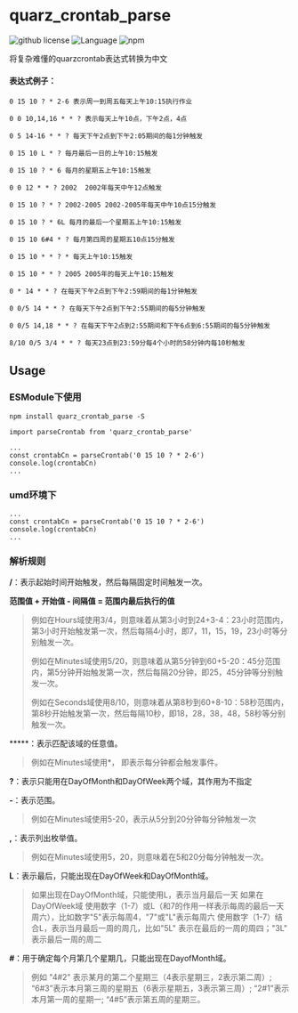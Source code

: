 # quarz_crontab_parse
![github license](https://img.shields.io/github/license/github-2013/quarz_crontab_parse)
![Language](https://img.shields.io/badge/language-typescript-brightgreen)
![npm](https://img.shields.io/npm/v/quarz_crontab_parse.svg?style=flat)

将复杂难懂的quarzcrontab表达式转换为中文

#### 表达式例子：
```
0 15 10 ? * 2-6 表示周一到周五每天上午10:15执行作业
    
0 0 10,14,16 * * ? 表示每天上午10点，下午2点，4点

0 5 14-16 * * ? 每天下午2点到下午2:05期间的每1分钟触发

0 15 10 L * ? 每月最后一日的上午10:15触发

0 15 10 ? * 6 每月的星期五上午10:15触发

0 0 12 * * ? 2002  2002年每天中午12点触发

0 15 10 ? * ? 2002-2005 2002-2005年每天中午10点15分触发

0 15 10 ? * 6L 每月的最后一个星期五上午10:15触发

0 15 10 6#4 * ? 每月第四周的星期五10点15分触发

0 15 10 * * ? * 每天上午10:15触发

0 15 10 * * ? 2005 2005年的每天上午10:15触发

0 * 14 * * ? 在每天下午2点到下午2:59期间的每1分钟触发

0 0/5 14 * * ? 在每天下午2点到下午2:55期间的每5分钟触发

0 0/5 14,18 * * ? 在每天下午2点到2:55期间和下午6点到6:55期间的每5分钟触发

8/10 0/5 3/4 * * ? 每天23点到23:59分每4个小时的58分钟内每10秒触发
```

## Usage
### ESModule下使用
```
npm install quarz_crontab_parse -S

import parseCrontab from 'quarz_crontab_parse'

...
const crontabCn = parseCrontab('0 15 10 ? * 2-6')
console.log(crontabCn)
...

```
### umd环境下
```
...
const crontabCn = parseCrontab('0 15 10 ? * 2-6')
console.log(crontabCn)
...

```

### 解析规则
**/**：表示起始时间开始触发，然后每隔固定时间触发一次。

**范围值 + 开始值 - 间隔值 = 范围内最后执行的值**

> 例如在Hours域使用3/4，则意味着从第3小时到24+3-4：23小时范围内，第3小时开始触发第一次，然后每隔4小时，即7，11，15，19，23小时等分别触发一次。
>
> 例如在Minutes域使用5/20，则意味着从第5分钟到60+5-20：45分范围内，第5分钟开始触发第一次，然后每隔20分钟，即25，45分钟等分别触发一次。
>
> 例如在Seconds域使用8/10，则意味着从第8秒到60+8-10：58秒范围内，第8秒开始触发第一次，然后每隔10秒，即18，28，38，48，58秒等分别触发一次。

*****：表示匹配该域的任意值。
> 例如在Minutes域使用*， 即表示每分钟都会触发事件。

**?**：表示只能用在DayOfMonth和DayOfWeek两个域，其作用为不指定

**-**：表示范围。
> 例如在Minutes域使用5-20，表示从5分到20分钟每分钟触发一次

**,**：表示列出枚举值。
> 例如在Minutes域使用5，20，则意味着在5和20分每分钟触发一次。

**L**：表示最后，只能出现在DayOfWeek和DayOfMonth域。
> 如果出现在DayOfMonth域，只能使用L，表示当月最后一天
> 如果在DayOfWeek域 使用数字（1-7）或L（和7的作用一样表示每周的最后一天周六），比如数字"5"表示每周4，"7"或"L"表示每周六
> 使用数字（1-7）结合L，表示当月最后一周的周几，比如"5L" 表示在最后的一周的周四；"3L" 表示最后一周的周二

**#**：用于确定每个月第几个星期几，只能出现在DayofMonth域。 
> 例如 "4#2" 表示某月的第二个星期三（4表示星期三，2表示第二周）;
> “6#3”表示本月第三周的星期五（6表示星期五，3表示第三周）; “2#1”表示本月第一周的星期一; “4#5”表示第五周的星期三。
